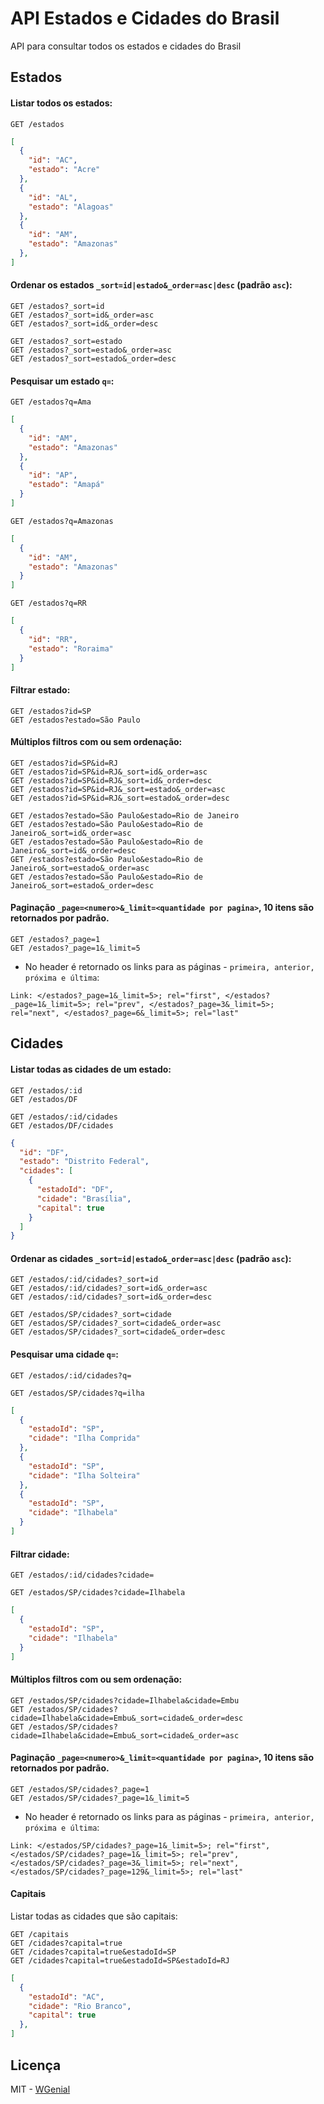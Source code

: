 # API Estados e Cidades do Brasil

API para consultar todos os estados e cidades do Brasil

## Estados

#### Listar todos os estados:

  ```
  GET /estados
  ```

  ```json
  [
    {
      "id": "AC",
      "estado": "Acre"
    },
    {
      "id": "AL",
      "estado": "Alagoas"
    },
    {
      "id": "AM",
      "estado": "Amazonas"
    },
  ]
  ```

#### Ordenar os estados `_sort=id|estado&_order=asc|desc` (padrão `asc`):
  
  ```
  GET /estados?_sort=id
  GET /estados?_sort=id&_order=asc
  GET /estados?_sort=id&_order=desc

  GET /estados?_sort=estado
  GET /estados?_sort=estado&_order=asc
  GET /estados?_sort=estado&_order=desc
  ```

#### Pesquisar um estado `q=`:

  ```
  GET /estados?q=Ama
  ```

  ```json
  [
    {
      "id": "AM",
      "estado": "Amazonas"
    },
    {
      "id": "AP",
      "estado": "Amapá"
    }
  ]
  ```

  ```
  GET /estados?q=Amazonas
  ```

  ```json
  [
    {
      "id": "AM",
      "estado": "Amazonas"
    }
  ]
  ```

  ````
  GET /estados?q=RR
  ````

  ```json
  [
    {
      "id": "RR",
      "estado": "Roraima"
    }
  ]
  ```

#### Filtrar estado:

  ```
  GET /estados?id=SP
  GET /estados?estado=São Paulo
  ```

#### Múltiplos filtros com ou sem ordenação:

  ```
  GET /estados?id=SP&id=RJ
  GET /estados?id=SP&id=RJ&_sort=id&_order=asc
  GET /estados?id=SP&id=RJ&_sort=id&_order=desc
  GET /estados?id=SP&id=RJ&_sort=estado&_order=asc
  GET /estados?id=SP&id=RJ&_sort=estado&_order=desc

  GET /estados?estado=São Paulo&estado=Rio de Janeiro
  GET /estados?estado=São Paulo&estado=Rio de Janeiro&_sort=id&_order=asc
  GET /estados?estado=São Paulo&estado=Rio de Janeiro&_sort=id&_order=desc
  GET /estados?estado=São Paulo&estado=Rio de Janeiro&_sort=estado&_order=asc
  GET /estados?estado=São Paulo&estado=Rio de Janeiro&_sort=estado&_order=desc
  ```

#### Paginação `_page=<numero>&_limit=<quantidade por pagina>`, 10 itens são retornados por padrão.

  ```
  GET /estados?_page=1
  GET /estados?_page=1&_limit=5
  ```

  * No header é retornado os links para as páginas - `primeira, anterior, próxima e última`:

  ```
  Link: </estados?_page=1&_limit=5>; rel="first", </estados?_page=1&_limit=5>; rel="prev", </estados?_page=3&_limit=5>; rel="next", </estados?_page=6&_limit=5>; rel="last"
  ```

## Cidades

#### Listar todas as cidades de um estado:

  ```
  GET /estados/:id
  GET /estados/DF

  GET /estados/:id/cidades
  GET /estados/DF/cidades
  ```

  ```json
  {
    "id": "DF",
    "estado": "Distrito Federal",
    "cidades": [
      {
        "estadoId": "DF",
        "cidade": "Brasília",
        "capital": true
      }
    ]
  }
  ```

#### Ordenar as cidades `_sort=id|estado&_order=asc|desc` (padrão `asc`):
  
  ```
  GET /estados/:id/cidades?_sort=id
  GET /estados/:id/cidades?_sort=id&_order=asc
  GET /estados/:id/cidades?_sort=id&_order=desc

  GET /estados/SP/cidades?_sort=cidade
  GET /estados/SP/cidades?_sort=cidade&_order=asc
  GET /estados/SP/cidades?_sort=cidade&_order=desc
  ```

#### Pesquisar uma cidade `q=`:

  ```
  GET /estados/:id/cidades?q=

  GET /estados/SP/cidades?q=ilha
  ```

  ```json
  [
    {
      "estadoId": "SP",
      "cidade": "Ilha Comprida"
    },
    {
      "estadoId": "SP",
      "cidade": "Ilha Solteira"
    },
    {
      "estadoId": "SP",
      "cidade": "Ilhabela"
    }
  ]
  ```


#### Filtrar cidade:

  ```
  GET /estados/:id/cidades?cidade=

  GET /estados/SP/cidades?cidade=Ilhabela
  ```

  ```json
  [
    {
      "estadoId": "SP",
      "cidade": "Ilhabela"
    }
  ]
  ```


#### Múltiplos filtros com ou sem ordenação:

  ```
  GET /estados/SP/cidades?cidade=Ilhabela&cidade=Embu
  GET /estados/SP/cidades?cidade=Ilhabela&cidade=Embu&_sort=cidade&_order=desc
  GET /estados/SP/cidades?cidade=Ilhabela&cidade=Embu&_sort=cidade&_order=asc
  ```
  

#### Paginação `_page=<numero>&_limit=<quantidade por pagina>`, 10 itens são retornados por padrão.

  ```
  GET /estados/SP/cidades?_page=1
  GET /estados/SP/cidades?_page=1&_limit=5
  ```

  * No header é retornado os links para as páginas - `primeira, anterior, próxima e última`:

  ```
  Link: </estados/SP/cidades?_page=1&_limit=5>; rel="first", </estados/SP/cidades?_page=1&_limit=5>; rel="prev", </estados/SP/cidades?_page=3&_limit=5>; rel="next", </estados/SP/cidades?_page=129&_limit=5>; rel="last"

  ```

#### Capitais

Listar todas as cidades que são capitais:

```
GET /capitais
GET /cidades?capital=true
GET /cidades?capital=true&estadoId=SP
GET /cidades?capital=true&estadoId=SP&estadoId=RJ
```

```json
[
  {
    "estadoId": "AC",
    "cidade": "Rio Branco",
    "capital": true
  },
]
```

## Licença

MIT - [WGenial](https://github.com/wgenial)